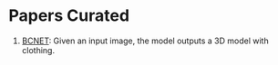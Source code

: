 # Papers Curated
1. [BCNET](https://arxiv.org/pdf/2004.00214.pdf): Given an input image, the model outputs a 3D model with clothing.
